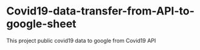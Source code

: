 # Covid19-data-transfer-from-API-to-google-sheet
This project public covid19 data to google from Covid19 API
